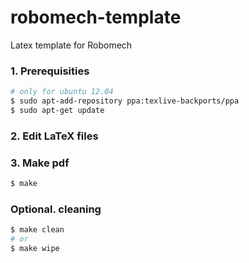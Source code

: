 # robomech-template

Latex template for Robomech

### 1. Prerequisities

```bash
# only for ubuntu 12.04
$ sudo apt-add-repository ppa:texlive-backports/ppa
$ sudo apt-get update
```

### 2. Edit LaTeX files

### 3. Make pdf

```bash
$ make
```

### Optional. cleaning

```bash
$ make clean
# or
$ make wipe
```
